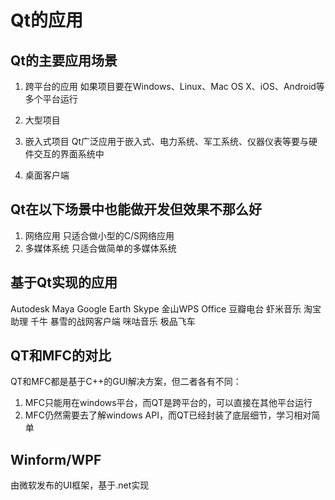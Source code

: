 # Qt的应用

## Qt的主要应用场景
1. 跨平台的应用
如果项目要在Windows、Linux、Mac OS X、iOS、Android等多个平台运行  

2. 大型项目

3. 嵌入式项目
Qt广泛应用于嵌入式、电力系统、军工系统、仪器仪表等要与硬件交互的界面系统中  

4. 桌面客户端


## Qt在以下场景中也能做开发但效果不那么好
1. 网络应用
只适合做小型的C/S网络应用
2. 多媒体系统
只适合做简单的多媒体系统


## 基于Qt实现的应用
Autodesk Maya
Google Earth
Skype
金山WPS Office
豆瓣电台
虾米音乐
淘宝助理
千牛
暴雪的战网客户端
咪咕音乐
极品飞车


## QT和MFC的对比
QT和MFC都是基于C++的GUI解决方案，但二者各有不同：  
1. MFC只能用在windows平台，而QT是跨平台的，可以直接在其他平台运行  
2. MFC仍然需要去了解windows API，而QT已经封装了底层细节，学习相对简单  


## Winform/WPF
由微软发布的UI框架，基于.net实现  